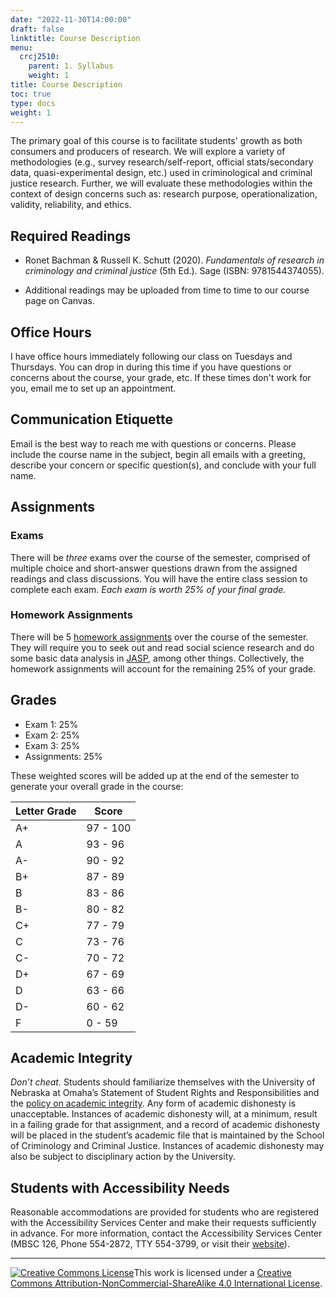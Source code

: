 ```yaml
---
date: "2022-11-30T14:00:00"
draft: false
linktitle: Course Description
menu:
  crcj2510:
    parent: 1. Syllabus
    weight: 1
title: Course Description
toc: true
type: docs
weight: 1
---
```


The primary goal of this course is to facilitate students' growth as both consumers and producers of research. We will explore a variety of methodologies (e.g., survey research/self-report, official stats/secondary data, quasi-experimental design, etc.) used in criminological and criminal justice research. Further, we will evaluate these methodologies within the context of design concerns such as: research purpose, operationalization, validity, reliability, and ethics.

## Required Readings

* Ronet Bachman & Russell K. Schutt (2020). *Fundamentals of research in criminology and criminal justice* (5th Ed.). Sage (ISBN: 9781544374055).

* Additional readings may be uploaded from time to time to our course page on Canvas. 

## Office Hours

I have office hours immediately following our class on Tuesdays and Thursdays. You can drop in during this time if you have questions or concerns about the course, your grade, etc. If these times don't work for you, email me to set up an appointment.  

## Communication Etiquette

Email is the best way to reach me with questions or concerns. Please include the course name in the subject, begin all emails with a greeting, describe your concern or specific question(s), and conclude with your full name.

## Assignments

### Exams

There will be *three* exams over the course of the semester, comprised of multiple choice and short-answer questions drawn from the assigned readings and class discussions. You will have the entire class session to complete each exam. *Each exam is worth 25% of your final grade.*

### Homework Assignments

There will be 5 [homework assignments](https://jnix.netlify.app/courses/crcj2510/assignments/) over the course of the semester. They will require you to seek out and read social science research and do some basic data analysis in [JASP](https://jasp-stats.org/download/), among other things. Collectively, the homework assignments will account for the remaining 25% of your grade.

## Grades 

* Exam 1: 25%
* Exam 2: 25%
* Exam 3: 25%
* Assignments: 25%

These weighted scores will be added up at the end of the semester to generate your overall grade in the course:

Letter Grade  |  Score
------------- | -------
A+            | 97 - 100
A             | 93 - 96
A-            | 90 - 92
B+            | 87 - 89
B             | 83 - 86
B-            | 80 - 82
C+            | 77 - 79
C             | 73 - 76
C-            | 70 - 72
D+            | 67 - 69
D             | 63 - 66
D-            | 60 - 62
F             | 0 - 59

## Academic Integrity

*Don’t cheat.* Students should familiarize themselves with the University of Nebraska at Omaha’s Statement of Student Rights and Responsibilities and the [policy on academic integrity](https://www.unomaha.edu/student-life/student-conduct-and-community-standards/policies/academic-integrity.php). Any form of academic dishonesty is unacceptable. Instances of academic dishonesty will, at a minimum, result in a failing grade for that assignment, and a record of academic dishonesty will be placed in the student’s academic file that is maintained by the School of Criminology and Criminal Justice. Instances of academic dishonesty may also be subject to disciplinary action by the University.

## Students with Accessibility Needs

Reasonable accommodations are provided for students who are registered with the Accessibility Services Center and make their requests sufficiently in advance. For more information, contact the Accessibility Services Center (MBSC 126, Phone 554-2872, TTY 554-3799, or visit their [website](https://www.unomaha.edu/student-life/inclusion/disability-services/index.php)).

***

<a rel="license" href="http://creativecommons.org/licenses/by-nc-sa/4.0/"><img alt="Creative Commons License" style="border-width:0" src="https://i.creativecommons.org/l/by-nc-sa/4.0/88x31.png" /></a>This work is licensed under a <a rel="license" href="http://creativecommons.org/licenses/by-nc-sa/4.0/">Creative Commons Attribution-NonCommercial-ShareAlike 4.0 International License</a>.